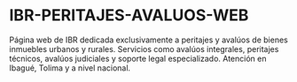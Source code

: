 # IBR-PERITAJES-AVALUOS-WEB
Página web de IBR dedicada exclusivamente a peritajes y avalúos de bienes inmuebles urbanos y rurales. Servicios como avalúos integrales, peritajes técnicos, avalúos judiciales y soporte legal especializado. Atención en Ibagué, Tolima y a nivel nacional.
